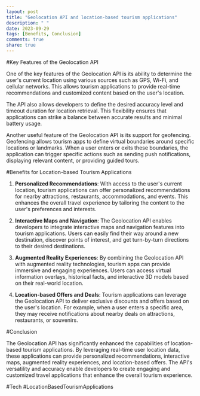 ```yaml
---
layout: post
title: "Geolocation API and location-based tourism applications"
description: " "
date: 2023-09-29
tags: [Benefits, Conclusion]
comments: true
share: true
---
```


#Key Features of the Geolocation API

One of the key features of the Geolocation API is its ability to determine the user's current location using various sources such as GPS, Wi-Fi, and cellular networks. This allows tourism applications to provide real-time recommendations and customized content based on the user's location.

The API also allows developers to define the desired accuracy level and timeout duration for location retrieval. This flexibility ensures that applications can strike a balance between accurate results and minimal battery usage.

Another useful feature of the Geolocation API is its support for geofencing. Geofencing allows tourism apps to define virtual boundaries around specific locations or landmarks. When a user enters or exits these boundaries, the application can trigger specific actions such as sending push notifications, displaying relevant content, or providing guided tours.

#Benefits for Location-based Tourism Applications

1. **Personalized Recommendations**: With access to the user's current location, tourism applications can offer personalized recommendations for nearby attractions, restaurants, accommodations, and events. This enhances the overall travel experience by tailoring the content to the user's preferences and interests.

2. **Interactive Maps and Navigation**: The Geolocation API enables developers to integrate interactive maps and navigation features into tourism applications. Users can easily find their way around a new destination, discover points of interest, and get turn-by-turn directions to their desired destinations.

3. **Augmented Reality Experiences**: By combining the Geolocation API with augmented reality technologies, tourism apps can provide immersive and engaging experiences. Users can access virtual information overlays, historical facts, and interactive 3D models based on their real-world location.

4. **Location-based Offers and Deals**: Tourism applications can leverage the Geolocation API to deliver exclusive discounts and offers based on the user's location. For example, when a user enters a specific area, they may receive notifications about nearby deals on attractions, restaurants, or souvenirs.

#Conclusion

The Geolocation API has significantly enhanced the capabilities of location-based tourism applications. By leveraging real-time user location data, these applications can provide personalized recommendations, interactive maps, augmented reality experiences, and location-based offers. The API's versatility and accuracy enable developers to create engaging and customized travel applications that enhance the overall tourism experience.

#Tech #LocationBasedTourismApplications
